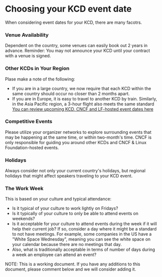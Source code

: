 # Choosing your KCD event date
When considering event dates for your KCD, there are many facotrs.

### Venue Availability
Dependent on the country, some venues can easily book out 2 years in advance. Reminder: You may not announce your KCD until your contract with a venue is signed.

### Other KCDs in Your Region
Plase make a note of the following:
* If you are in a large country, we now require that each KCD within the same country should occur no closer than 2 months apart.
* If you are in Europe, it is easy to travel to another KCD by train. Similarly, in the Asia Pacific region, a 3-hour flight also meets the same standard
[You can review upcoming KCD, CNCF and LF-hosted event dates here](https://events.linuxfoundation.org/about/community/?_sf_s=days)

### Competitive Events
Please utilize your organizer networks to explore surrounding events that may be happening at the same time, or within two-month's time. CNCF is only responsible for guiding you around other KCDs and CNCF & Linux Foundation-hosted events.

### Holidays
Always consider not only your current country's holidays, but regional holidays that might affect speakers traveling to your KCD event.

### The Work Week
This is based on your culture and typical attendance:
* Is it typical of your culture to work lightly on Fridays?
* Is it typically of your culture to only be able to attend events on weekends?
* Is it acceptable for your culture to attend events during the week if it will help their current job? If so, consider a day where it might be a standard to not have meetings.
For example, some companies in the US have a "White Space Wednesday", meaning you can see the white space on your calendar because there are no meetings that day.
* Also, what is traditionally acceptable in terms of number of days during a week an employee can attend an event?

NOTE: This is a working document. If you have any additions to this document, please comment below and we will consider adding it.
